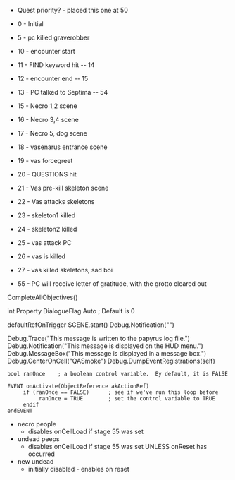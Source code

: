 - Quest priority? - placed this one at 50

- 0 - Initial
- 5 - pc killed graverobber
- 10 - encounter start
- 11 - FIND keyword hit -- 14
- 12 - encounter end -- 15
- 13 - PC talked to Septima -- 54
- 15 - Necro 1,2 scene
- 16 - Necro 3,4 scene
- 17 - Necro 5, dog scene
- 18 - vasenarus entrance scene
- 19 - vas forcegreet
- 20 - QUESTIONS hit
- 21 - Vas pre-kill skeleton scene
- 22 - Vas attacks skeletons
- 23 - skeleton1 killed
- 24 - skeleton2 killed
- 25 - vas attack PC
- 26 - vas is killed
- 27 - vas killed skeletons, sad boi
- 55 - PC will receive letter of gratitude, with the grotto cleared out

CompleteAllObjectives()

int Property DialogueFlag Auto ; Default is 0

defaultRefOnTrigger
SCENE.start()
Debug.Notification("")


Debug.Trace("This message is written to the papyrus log file.")
Debug.Notification("This message is displayed on the HUD menu.")
Debug.MessageBox("This message is displayed in a message box.")
Debug.CenterOnCell("QASmoke")
Debug.DumpEventRegistrations(self)

```
bool ranOnce    ; a boolean control variable.  By default, it is FALSE

EVENT onActivate(ObjectReference akActionRef)
     if (ranOnce == FALSE)      ; see if we've run this loop before
          ranOnce = TRUE        ; set the control variable to TRUE
     endif
endEVENT
```

- necro people
	- disables onCellLoad if stage 55 was set
- undead peeps
	- disables onCellLoad if stage 55 was set UNLESS onReset has occurred
- new undead
	- initially disabled - enables on reset